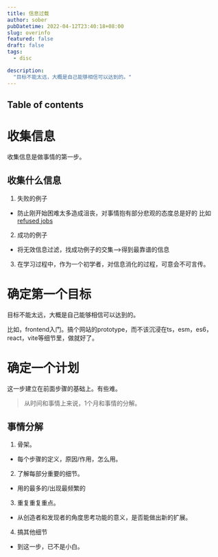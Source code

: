 ```yaml
---
title: 信息过载
author: sober
pubDatetime: 2022-04-12T23:40:18+08:00
slug: overinfo
featured: false
draft: false
tags:
  - disc

description:
  "目标不能太远，大概是自己能够相信可以达到的。"
---
```



## Table of contents

# 收集信息

收集信息是做事情的第一步。

## 收集什么信息

1. 失败的例子
- 防止刚开始困难太多造成沮丧，对事情抱有部分悲观的态度总是好的
比如 [refused jobs](https://news.ycombinator.com/item?id=26544739)

2. 成功的例子
- 将无效信息过滤，找成功例子的交集-->得到最靠谱的信息

3. 在学习过程中，作为一个初学者，对信息消化的过程，可意会不可言传。

# 确定第一个目标

目标不能太远，大概是自己能够相信可以达到的。

比如，frontend入门。搞个网站的prototype，而不该沉浸在ts，esm，es6，react，vite等细节里，做就好了。

# 确定一个计划

这一步建立在前面步骤的基础上。有些难。

> 从时间和事情上来说，1个月和事情的分解。

## 事情分解

1. 骨架。
- 每个步骤的定义，原因/作用，怎么用。

2. 了解每部分重要的细节。
- 用的最多的/出现最频繁的

3. 重复重复重点。
- 从创造者和发现者的角度思考功能的意义，是否能做出新的扩展。

4. 搞其他细节
- 到这一步，已不是小白。